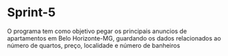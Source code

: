 # Sprint-5
O programa tem como objetivo pegar os principais anuncios de apartamentos em Belo Horizonte-MG, guardando os dados relacionados ao número de quartos, preço, localidade e número de banheiros